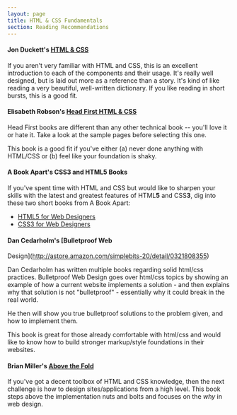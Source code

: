 ```yaml
---
layout: page
title: HTML & CSS Fundamentals
section: Reading Recommendations
---
```


#### Jon Duckett's [HTML & CSS](http://www.amazon.com/gp/product/1118008189/ref=as_li_ss_tl?ie=UTF8&camp=1789&creative=390957&creativeASIN=1118008189&linkCode=as2&tag=jumplab-20)

If you aren't very familiar with HTML and CSS, this is an excellent introduction to each of the components and their usage. It's really well designed, but is laid out more as a reference than a story. It's kind of like reading a very beautiful, well-written dictionary. If you like reading in short bursts, this is a good fit.

#### Elisabeth Robson's [Head First HTML & CSS](http://www.amazon.com/gp/product/0596159900/ref=as_li_ss_tl?ie=UTF8&camp=1789&creative=390957&creativeASIN=0596159900&linkCode=as2&tag=jumplab-20)

Head First books are different than any other technical book -- you'll love it or hate it. Take a look at the sample pages before selecting this one.

This book is a good fit if you've either (a) never done anything with HTML/CSS or (b) feel like your foundation is shaky.

#### A Book Apart's CSS3 and HTML5 Books

If you've spent time with HTML and CSS but would like to sharpen your skills with the latest and greatest features of HTML**5** and CSS**3**, dig into these two short books from A Book Apart:

* [HTML5 for Web Designers](http://www.abookapart.com/products/html5-for-web-designers)
* [CSS3 for Web Designers](http://www.abookapart.com/products/css3-for-web-designers)

#### Dan Cedarholm's [Bulletproof Web
Design](http://astore.amazon.com/simplebits-20/detail/0321808355)

Dan Cedarholm has written multiple books regarding solid html/css practices.
Bulletproof Web Design goes over html/css topics by showing an example of how
a current website implements a solution - and then explains why that solution is
not "bulletproof" - essentially why it could break in the real world. 

He then will show you true bulletproof solutions to the problem given, and how
to implement them.

This book is great for those already comfortable with html/css and would like to
know how to build stronger markup/style foundations in their websites.


#### Brian Miller's [Above the Fold](http://www.amazon.com/gp/product/144030842X/ref=as_li_ss_tl?ie=UTF8&camp=1789&creative=390957&creativeASIN=144030842X&linkCode=as2&tag=jumplab-20)

If you've got a decent toolbox of HTML and CSS knowledge, then the next challenge is how to design sites/applications from a high level. This book steps above the implementation nuts and bolts and focuses on the *why* in web design.